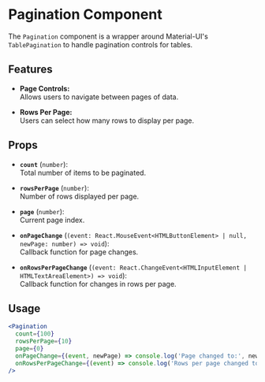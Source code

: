 # Pagination Component

The `Pagination` component is a wrapper around Material-UI's `TablePagination` to handle pagination controls for tables.

## Features

- **Page Controls:**  
  Allows users to navigate between pages of data.

- **Rows Per Page:**  
  Users can select how many rows to display per page.

## Props

- **`count`** (`number`):  
  Total number of items to be paginated.

- **`rowsPerPage`** (`number`):  
  Number of rows displayed per page.

- **`page`** (`number`):  
  Current page index.

- **`onPageChange`** (`(event: React.MouseEvent<HTMLButtonElement> | null, newPage: number) => void`):  
  Callback function for page changes.

- **`onRowsPerPageChange`** (`(event: React.ChangeEvent<HTMLInputElement | HTMLTextAreaElement>) => void`):  
  Callback function for changes in rows per page.

## Usage

```jsx
<Pagination
  count={100}
  rowsPerPage={10}
  page={0}
  onPageChange={(event, newPage) => console.log('Page changed to:', newPage)}
  onRowsPerPageChange={(event) => console.log('Rows per page changed to:', event.target.value)}
/>
